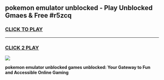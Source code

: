 
## pokemon emulator unblocked - Play Unblocked Gmaes & Free #r5zcq
<h3>
<a href="https://news.freeplayer.one?title=pokemon_emulator_unblocked&ref=24F">CLICK TO PLAY</a></h3>
<hr>

<h3>
<a href="https://news.freeplayer.one?title=pokemon_emulator_unblocked&ref=24F">CLICK 2 PLAY</a>
  
</h3>

<a href="https://news.freeplayer.one?title=pokemon_emulator_unblocked&ref=24F/"><img src="https://clearcache.store/games.png"></a>


**pokemon emulator unblocked games unblocked: Your Gateway to Fun and Accessible Online Gaming**
